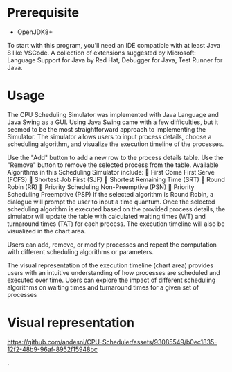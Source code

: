 # Prerequisite
* OpenJDK8+

To start with this program, you'll need an IDE compatible with at least Java 8 like VSCode.
A collection of extensions suggested by Microsoft: Language Support for Java by Red Hat, Debugger for Java, Test Runner for Java.

# Usage

The CPU Scheduling Simulator was implemented with Java Language and Java Swing as a GUI.
Using Java Swing came with a few difficulties, but it seemed to be the most straightforward approach to implementing the Simulator.
The simulator allows users to input process details, choose a scheduling algorithm, and visualize the execution timeline of the processes.

Use the "Add" button to add a new row to the process details table.
Use the "Remove" button to remove the selected process from the table.
Available Algorithms in this Scheduling Simulator include:
 First Come First Serve (FCFS)
 Shortest Job First (SJF)
 Shortest Remaining Time (SRT)
 Round Robin (RR)
 Priority Scheduling Non-Preemptive (PSN)
 Priority Scheduling Preemptive (PSP)
If the selected algorithm is Round Robin, a dialogue will prompt the user to input a time quantum.
Once the selected scheduling algorithm is executed based on the provided process details, the simulator will update the table with calculated waiting times (WT) and turnaround times (TAT) for each process.
The execution timeline will also be visualized in the chart area.

Users can add, remove, or modify processes and repeat the computation with different scheduling algorithms or parameters.

The visual representation of the execution timeline (chart area) provides users with an intuitive understanding of how processes are scheduled and executed over time. Users can explore the impact of different scheduling algorithms on waiting times and turnaround times for a given set of processes

# Visual representation


https://github.com/andesni/CPU-Scheduler/assets/93085549/b0ec1835-12f2-48b9-96af-8952f15948bc

.
